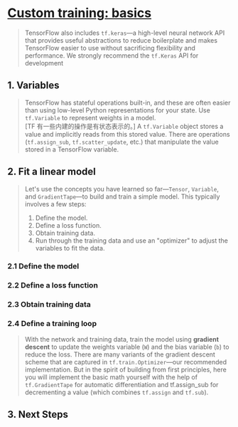 # [Custom training: basics](https://www.tensorflow.org/tutorials/customization/custom_training)
> TensorFlow also includes `tf.keras`—a high-level neural network API that provides useful abstractions to reduce boilerplate and makes TensorFlow easier to use without sacrificing flexibility and performance. 
> We strongly recommend the `tf.Keras` API for development


## 1. Variables
> TensorFlow has stateful operations built-in, and these are often easier than using low-level Python representations for your state. Use `tf.Variable` to represent weights in a model.          
> [TF 有一些内建的操作是有状态表示的。]
> A `tf.Variable` object stores a value and implicitly reads from this stored value. There are operations (`tf.assign_sub`, `tf.scatter_update`, etc.) that manipulate the value stored in a TensorFlow variable.         

## 2. Fit a linear model
> Let's use the concepts you have learned so far—`Tensor`, `Variable`, and `GradientTape`—to build and train a simple model. This typically involves a few steps:
> 1. Define the model.
> 2. Define a loss function.
> 3. Obtain training data.
> 4. Run through the training data and use an "optimizer" to adjust the variables to fit the data.

### 2.1 Define the model

### 2.2 Define a loss function

### 2.3 Obtain training data

### 2.4 Define a training loop
> With the network and training data, train the model using **gradient descent** to update the weights variable (`W`) and the bias variable (`b`) to reduce the loss. 
> There are many variants of the gradient descent scheme that are captured in `tf.train.Optimizer`—our recommended implementation. 
> But in the spirit of building from first principles, here you will implement the basic math yourself with the help of `tf.GradientTape` for automatic differentiation and tf.assign_sub for decrementing a value (which combines `tf.assign` and `tf.sub`).
>

## 3. Next Steps







